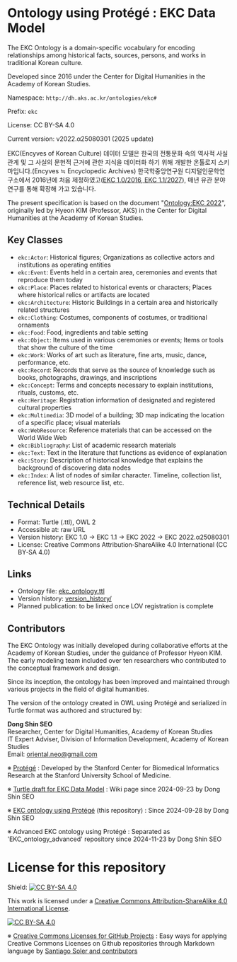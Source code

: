 # Ontology using Protégé : EKC Data Model 

The EKC Ontology is a domain-specific vocabulary for encoding relationships among historical facts, sources, persons, and works in traditional Korean culture. 

Developed since 2016 under the Center for Digital Humanities in the Academy of Korean Studies.

Namespace: `http://dh.aks.ac.kr/ontologies/ekc#`

Prefix: `ekc`

License: CC BY-SA 4.0

Current version: v2022.α25080301 (2025 update)

EKC(Encyves of Korean Culture) 데이터 모델은 한국의 전통문화 속의 역사적 사실 관계 및 그 사실의 문헌적 근거에 관한 지식을 데이터화 하기 위해 개발한 온톨로지 스키마입니다.(Encyves ≒ Encyclopedic Archives) 한국학중앙연구원 디지털인문학연구소에서 2016년에 처음 제정하였고([EKC 1.0/2016, EKC 1.1/2027](http://dh.aks.ac.kr/Encyves/wiki/index.php/EKC_Data_Model-Draft_1.1)), 매년 유관 분야 연구를 통해 확장해 가고 있습니다.

The present specification is based on the document "[Ontology:EKC 2022](https://dh.aks.ac.kr/~hanyang2/wiki/index.php/Ontology:EKC_2022)", originally led by Hyeon KIM (Professor, AKS) in the Center for Digital Humanities at the Academy of Korean Studies.

## Key Classes

- `ekc:Actor`: Historical figures; Organizations as collective actors and institutions as operating entities  
- `ekc:Event`: Events held in a certain area, ceremonies and events that reproduce them today  
- `ekc:Place`: Places related to historical events or characters; Places where historical relics or artifacts are located  
- `ekc:Architecture`: Historic Buildings in a certain area and historically related structures  
- `ekc:Clothing`: Costumes, components of costumes, or traditional ornaments  
- `ekc:Food`: Food, ingredients and table setting  
- `ekc:Object`: Items used in various ceremonies or events; Items or tools that show the culture of the time  
- `ekc:Work`: Works of art such as literature, fine arts, music, dance, performance, etc.  
- `ekc:Record`: Records that serve as the source of knowledge such as books, photographs, drawings, and inscriptions  
- `ekc:Concept`: Terms and concepts necessary to explain institutions, rituals, customs, etc.  
- `ekc:Heritage`: Registration information of designated and registered cultural properties  
- `ekc:Multimedia`: 3D model of a building; 3D map indicating the location of a specific place; visual materials  
- `ekc:WebResource`: Reference materials that can be accessed on the World Wide Web  
- `ekc:Bibliography`: List of academic research materials  
- `ekc:Text`: Text in the literature that functions as evidence of explanation  
- `ekc:Story`: Description of historical knowledge that explains the background of discovering data nodes  
- `ekc:Index`: A list of nodes of similar character. Timeline, collection list, reference list, web resource list, etc.  

## Technical Details

- Format: Turtle (.ttl), OWL 2
- Accessible at: raw URL
- Version history: EKC 1.0 → EKC 1.1 → EKC 2022 → EKC 2022.α25080301
- License: Creative Commons Attribution‑ShareAlike 4.0 International (CC BY‑SA 4.0)

## Links

- Ontology file: [ekc_ontology.ttl](./ekc_ontology.ttl)  
- Version history: [version_history/](./version_history)  
- Planned publication: to be linked once LOV registration is complete

## Contributors

The EKC Ontology was initially developed during collaborative efforts at the Academy of Korean Studies, under the guidance of Professor Hyeon KIM. The early modeling team included over ten researchers who contributed to the conceptual framework and design.

Since its inception, the ontology has been improved and maintained through various projects in the field of digital humanities.

The version of the ontology created in OWL using Protégé and serialized in Turtle format was authored and structured by:

**Dong Shin SEO**  
Researcher, Center for Digital Humanities, Academy of Korean Studies  
IT Expert Adviser, Division of Information Development, Academy of Korean Studies  
Email: oriental.neo@gmail.com


※ [Protégé](https://protege.stanford.edu) : Developed by the Stanford Center for Biomedical Informatics Research at the Stanford University School of Medicine.

※ [Turtle draft for EKC Data Model](https://dh.aks.ac.kr/~dongshin/wiki/index.php/Turtle_Draft_for_EKC_Data_Model) : Wiki page since 2024-09-23 by Dong Shin SEO 

※ [EKC ontology using Protégé](https://github.com/dongshins/EKC_ontology) (this repository) : Since 2024-09-28 by Dong Shin SEO 

※ Advanced EKC ontology using Protégé : Separated as 'EKC_ontology_advanced' repository since 2024-11-23 by Dong Shin SEO 

# License for this repository 
Shield: [![CC BY-SA 4.0][cc-by-sa-shield]][cc-by-sa]

This work is licensed under a
[Creative Commons Attribution-ShareAlike 4.0 International License][cc-by-sa].

[![CC BY-SA 4.0][cc-by-sa-image]][cc-by-sa]

[cc-by-sa]: http://creativecommons.org/licenses/by-sa/4.0/
[cc-by-sa-image]: https://licensebuttons.net/l/by-sa/4.0/88x31.png
[cc-by-sa-shield]: https://img.shields.io/badge/License-CC%20BY--SA%204.0-lightgrey.svg

※ [Creative Commons Licenses for GitHub Projects](https://github.com/santisoler/cc-licenses) : Easy ways for applying Creative Commons Licenses on Github repositories through Markdown language by [Santiago Soler and contributors](https://github.com/santisoler/cc-licenses) 
